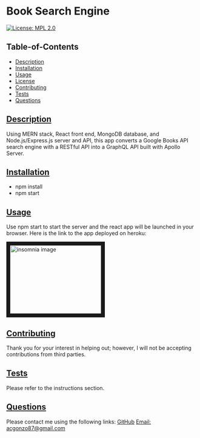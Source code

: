 # Book Search Engine

[![License: MPL 2.0](https://img.shields.io/badge/License-MPL%202.0-brightgreen.svg)](https://opensource.org/licenses/MPL-2.0)

## Table-of-Contents

- [Description](#description)
- [Installation](#installation)
- [Usage](#usage)
- [License](#license)
- [Contributing](#contributing)
- [Tests](#tests)
- [Questions](#questions)

## [Description](#table-of-contents)

Using MERN stack, React front end, MongoDB database, and Node.js/Express.js server and API, this app converts a Google Books API search engine with a RESTful API into a GraphQL API built with Apollo Server.

## [Installation](#table-of-contents)

- npm install
- npm start

## [Usage](#table-of-contents)

Use npm start to start the server and the react app will be launched in your browser. Here is the link to the app deployed on heroku:

<img src="https://i.imgur.com/dgDoeEr.png" 
alt="insomnia image" width="240" height="180" border="10" />

## [Contributing](#table-of-contents)

Thank you for your interest in helping out; however, I will not be accepting contributions from third parties.

## [Tests](#table-of-contents)

Please refer to the instructions section.

## [Questions](#table-of-contents)

Please contact me using the following links:
[GitHub](https://github.com/acgonzalez87)
[Email: acgonzo87@gmail.com](mailto:acgonzo87@gmail.com)

